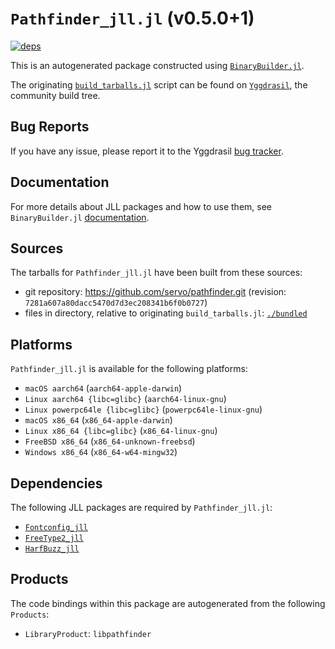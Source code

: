 # `Pathfinder_jll.jl` (v0.5.0+1)

[![deps](https://juliahub.com/docs/Pathfinder_jll/deps.svg)](https://juliahub.com/ui/Packages/Pathfinder_jll/SX22X?page=2)

This is an autogenerated package constructed using [`BinaryBuilder.jl`](https://github.com/JuliaPackaging/BinaryBuilder.jl).

The originating [`build_tarballs.jl`](https://github.com/JuliaPackaging/Yggdrasil/blob/82b61df664f0cae541aa70486366cec0edbc90bc/P/Pathfinder/build_tarballs.jl) script can be found on [`Yggdrasil`](https://github.com/JuliaPackaging/Yggdrasil/), the community build tree.

## Bug Reports

If you have any issue, please report it to the Yggdrasil [bug tracker](https://github.com/JuliaPackaging/Yggdrasil/issues).

## Documentation

For more details about JLL packages and how to use them, see `BinaryBuilder.jl` [documentation](https://docs.binarybuilder.org/stable/jll/).

## Sources

The tarballs for `Pathfinder_jll.jl` have been built from these sources:

* git repository: https://github.com/servo/pathfinder.git (revision: `7281a607a80dacc5470d7d3ec208341b6f0b0727`)
* files in directory, relative to originating `build_tarballs.jl`: [`./bundled`](https://github.com/JuliaPackaging/Yggdrasil/tree/82b61df664f0cae541aa70486366cec0edbc90bc/P/Pathfinder/bundled)

## Platforms

`Pathfinder_jll.jl` is available for the following platforms:

* `macOS aarch64` (`aarch64-apple-darwin`)
* `Linux aarch64 {libc=glibc}` (`aarch64-linux-gnu`)
* `Linux powerpc64le {libc=glibc}` (`powerpc64le-linux-gnu`)
* `macOS x86_64` (`x86_64-apple-darwin`)
* `Linux x86_64 {libc=glibc}` (`x86_64-linux-gnu`)
* `FreeBSD x86_64` (`x86_64-unknown-freebsd`)
* `Windows x86_64` (`x86_64-w64-mingw32`)

## Dependencies

The following JLL packages are required by `Pathfinder_jll.jl`:

* [`Fontconfig_jll`](https://github.com/JuliaBinaryWrappers/Fontconfig_jll.jl)
* [`FreeType2_jll`](https://github.com/JuliaBinaryWrappers/FreeType2_jll.jl)
* [`HarfBuzz_jll`](https://github.com/JuliaBinaryWrappers/HarfBuzz_jll.jl)

## Products

The code bindings within this package are autogenerated from the following `Products`:

* `LibraryProduct`: `libpathfinder`
